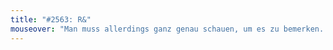 ```yaml
---
title: "#2563: R&"
mouseover: "Man muss allerdings ganz genau schauen, um es zu bemerken..."
---
```


